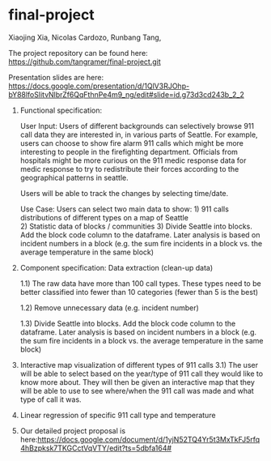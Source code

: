 # final-project
Xiaojing Xia,
Nicolas Cardozo,
Runbang Tang,

The project repository can be found here: https://github.com/tangramer/final-project.git

Presentation slides are here: https://docs.google.com/presentation/d/1QlV3RJOhp-bY88lfoSlitvNlbrZf6QqFthnPe4m9_ng/edit#slide=id.g73d3cd243b_2_2

1) Functional specification:

      User Input: Users of different backgrounds can selectively browse 911 call data they are interested in, in various parts of Seattle. For example, users can choose to show fire alarm 911 calls which might be more interesting to people in the firefighting department. Officials from hospitals might be more curious on the 911 medic response data for medic        response to try to redistribute their forces according to the geographical patterns in seattle. 
       
      Users will be able to track the changes by selecting time/date.
   
      Use Case: Users can select two main  data to show:
  		1) 911 calls distributions of different types on a map of Seattle	
		2) Statistic data of blocks / communities
  		3) Divide Seattle into blocks. Add the block code column to the dataframe. Later analysis is based on incident                    numbers in a block (e.g. the sum fire incidents in a block vs. the average temperature in the same block)


2) Component specification:
     Data extraction (clean-up data)
	
      1.1) The raw data have more than 100 call types. These types need to be better classified into fewer than 10        		       categories (fewer than 5 is the best)
	   
      1.2) Remove unnecessary data (e.g. incident number)
	  
      1.3) Divide Seattle into blocks. Add the block code column to the dataframe. Later analysis is based on incident                    numbers in a block (e.g. the sum fire incidents in a block vs. the average temperature in the same block)


3) Interactive map visualization of different types of 911 calls
	3.1) The user will be able to select based on the year/type of 911 call they would like to know more about. They will 		   then be given an interactive map that they will be able to use to see where/when the 911 call was made and what                type of call it was. 

4) Linear regression of specific 911 call type and temperature

5) Our detailed project proposal is here:https://docs.google.com/document/d/1yjN52TQ4Yr5t3MxTkFJ5rfq4hBzpksk7TKGCctVqVTY/edit?ts=5dbfa164#

